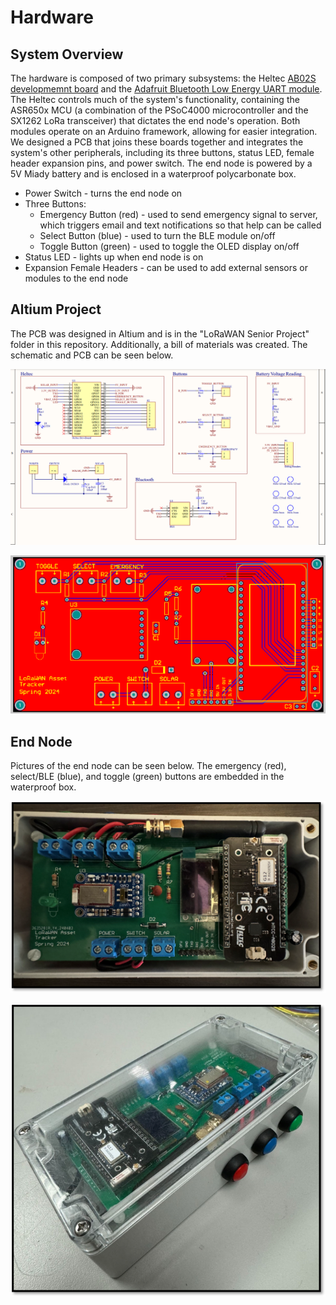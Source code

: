 # Hardware

## System Overview

The hardware is composed of two primary subsystems: the Heltec [AB02S developmemnt board](https://heltec.org/project/htcc-ab02s/) and the [Adafruit Bluetooth Low Energy UART module](https://learn.adafruit.com/introducing-the-adafruit-bluefruit-le-uart-friend/introduction). The Heltec controls much of the system's functionality, containing the ASR650x MCU (a combination of the PSoC4000 microcontroller and the SX1262 LoRa transceiver) that dictates the end node's operation. Both modules operate on an Arduino framework, allowing for easier integration. We designed a PCB that joins these boards together and integrates the system's other peripherals, including its three buttons, status LED, female header expansion pins, and power switch. The end node is powered by a 5V Miady battery and is enclosed in a waterproof polycarbonate box.

- Power Switch - turns the end node on
- Three Buttons:
	- Emergency Button (red) - used to send emergency signal to server, which triggers email and text 	notifications so that help can be called
	- Select Button (blue) - used to turn the BLE module on/off
	- Toggle Button (green) - used to toggle the OLED display on/off
- Status LED - lights up when end node is on
- Expansion Female Headers - can be used to add external sensors or modules to the end node

## Altium Project

The PCB was designed in Altium and is in the "LoRaWAN Senior Project" folder in this repository. Additionally, a bill of materials was created. The schematic and PCB can be seen below.

<p align="center">
	<img src="documentation_images/schematic.png" width="900">
</p>

<p align="center">
	<img src="documentation_images/pcb.png" width="900">
</p>

## End Node

Pictures of the end node can be seen below. The emergency (red), select/BLE (blue), and toggle (green) buttons are embedded in the waterproof box.

<p align="center">
	<img src="documentation_images/pcb_overview.png">
</p>

<p align="center">
	<img src="documentation_images/node.png">
</p>

